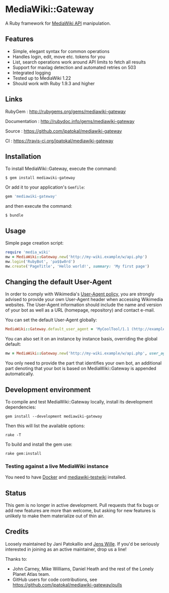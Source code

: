 # MediaWiki::Gateway

A Ruby framework for [MediaWiki API](http://www.mediawiki.org/wiki/API:Main_page) manipulation.

## Features

* Simple, elegant syntax for common operations
* Handles login, edit, move etc. tokens for you
* List, search operations work around API limits to fetch all results
* Support for maxlag detection and automated retries on 503
* Integrated logging
* Tested up to MediaWiki 1.22
* Should work with Ruby 1.9.3 and higher

## Links

RubyGem
: http://rubygems.org/gems/mediawiki-gateway

Documentation
: http://rubydoc.info/gems/mediawiki-gateway

Source
: https://github.com/jpatokal/mediawiki-gateway

CI
: https://travis-ci.org/jpatokal/mediawiki-gateway

## Installation

To install MediaWiki::Gateway, execute the command:

```shell
$ gem install mediawiki-gateway
```

Or add it to your application's `Gemfile`:

```ruby
gem 'mediawiki-gateway'
```

and then execute the command:

```shell
$ bundle
```

## Usage

Simple page creation script:

```ruby
require 'media_wiki'
mw = MediaWiki::Gateway.new('http://my-wiki.example/w/api.php')
mw.login('RubyBot', 'pa$$w0rd')
mw.create('PageTitle', 'Hello world!', summary: 'My first page')
```

## Changing the default User-Agent

In order to comply with Wikimedia's [User-Agent policy](https://meta.wikimedia.org/wiki/User-Agent_policy), you are strongly advised to provide your own User-Agent header when accessing Wikimedia websites. The User-Agent information should include the name and version of your bot as well as a URL (homepage, repository) and contact e-mail.

You can set the default User-Agent globally:

```ruby
MediaWiki::Gateway.default_user_agent = 'MyCoolTool/1.1 (http://example.com/MyCoolTool/; MyCoolTool@example.com)'
```

You can also set it on an instance by instance basis, overriding the global default:

```ruby
mw = MediaWiki::Gateway.new('http://my-wiki.example/w/api.php', user_agent: 'MyCoolTool/1.1 (http://example.com/MyCoolTool/; MyCoolTool@example.com)')
```

You only need to provide the part that identifies your own bot, an additional part denoting that your bot is based on MediaWiki::Gateway is appended automatically.

## Development environment

To compile and test MediaWiki::Gateway locally, install its development dependencies:

```shell
gem install --development mediawiki-gateway
```

Then this will list the available options:

```shell
rake -T
```

To build and install the gem use:

```shell
rake gem:install
```

### Testing against a live MediaWiki instance

You need to have [Docker](https://docker.com) and [mediawiki-testwiki](https://rubygems.org/gems/mediawiki-testwiki) installed.

## Status

This gem is no longer in active development. Pull requests that fix bugs or add new features are more than welcome, but asking for new features is unlikely to make them materialize out of thin air.

## Credits

Loosely maintained by Jani Patokallio and [Jens Wille](https://github.com/blackwinter). If you'd be seriously interested in joining as an active maintainer, drop us a line!

Thanks to:

* John Carney, Mike Williams, Daniel Heath and the rest of the Lonely Planet Atlas team.
* GitHub users for code contributions, see https://github.com/jpatokal/mediawiki-gateway/pulls
